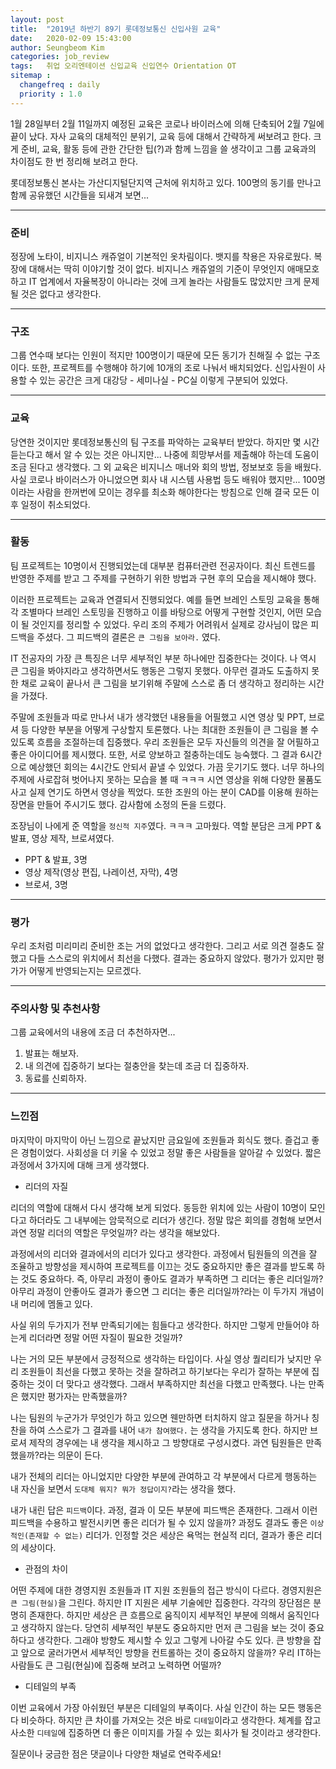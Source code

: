 ```yaml
---
layout: post
title:  "2019년 하반기 89기 롯데정보통신 신입사원 교육"
date:   2020-02-09 15:43:00
author: Seungbeom Kim
categories: job_review
tags:	취업 오리엔테이션 신입교육 신입연수 Orientation OT
sitemap :
  changefreq : daily
  priority : 1.0
---
```


1월 28일부터 2월 11일까지 예정된 교육은 코로나 바이러스에 의해 단축되어 2월 7일에 끝이 났다. 자사 교육의 대체적인 분위기, 교육 등에 대해서 간략하게 써보려고 한다. 크게 준비, 교육, 활동 등에 관한 간단한 팁(?)과 함께 느낌을 쓸 생각이고 그룹 교육과의 차이점도 한 번 정리해 보려고 한다.

롯데정보통신 본사는 가산디지털단지역 근처에 위치하고 있다. 100명의 동기를 만나고 함께 공유했던 시간들을 되새겨 보면...

----

### 준비

정장에 노타이, 비지니스 캐쥬얼이 기본적인 옷차림이다. 뱃지를 착용은 자유로웠다. 복장에 대해서는 딱히 이야기할 것이 없다. 비지니스 캐쥬얼의 기준이 무엇인지 애매모호 하고 IT 업계에서 자율복장이 아니라는 것에 크게 놀라는 사람들도 많았지만 크게 문제될 것은 없다고 생각한다.

----

### 구조

그룹 연수때 보다는 인원이 적지만 100명이기 때문에 모든 동기가 친해질 수 없는 구조이다. 또한, 프로젝트를 수행해야 하기에 10개의 조로 나눠서 배치되었다. 신입사원이 사용할 수 있는 공간은 크게 대강당 - 세미나실 - PC실 이렇게 구분되어 있었다.

----

### 교육

당연한 것이지만 롯데정보통신의 팀 구조를 파악하는 교육부터 받았다. 하지만 몇 시간 듣는다고 해서 알 수 있는 것은 아니지만... 나중에 희망부서를 제출해야 하는데 도움이 조금 된다고 생각했다.
그 외 교육은 비지니스 매너와 회의 방법, 정보보호 등을 배웠다. 사실 코로나 바이러스가 아니었으면 회사 내 시스템 사용법 등도 배워야 했지만... 100명이라는 사람을 한꺼번에 모이는 경우를 최소화 해야한다는 방침으로 인해 결국 모든 이후 일정이 취소되었다.

----

### 활동

팀 프로젝트는 10명이서 진행되었는데 대부분 컴퓨터관련 전공자이다. 최신 트렌드를 반영한 주제를 받고 그 주제를 구현하기 위한 방법과 구현 후의 모습을 제시해야 했다.

이러한 프로젝트는 교육과 연결되서 진행되었다. 예를 들면 브레인 스토밍 교육을 통해 각 조별마다 브레인 스토밍을 진행하고 이를 바탕으로 어떻게 구현할 것인지, 어떤 모습이 될 것인지를 정리할 수 있었다. 우리 조의 주제가 어려워서 실제로 강사님이 많은 피드백을 주셨다. 그 피드백의 결론은 `큰 그림을 보아라.` 였다.

IT 전공자의 가장 큰 특징은 너무 세부적인 부분 하나에만 집중한다는 것이다. 나 역시 큰 그림을 봐야지라고 생각하면서도 행동은 그렇지 못했다. 아무런 결과도 도출하지 못한 채로 교육이 끝나서 큰 그림을 보기위해 주말에 스스로 좀 더 생각하고 정리하는 시간을 가졌다.

주말에 조원들과 따로 만나서 내가 생각했던 내용들을 어필했고 시연 영상 및 PPT, 브로셔 등 다양한 부분을 어떻게 구상할지 토론했다. 나는 최대한 조원들이 큰 그림을 볼 수 있도록 흐름을 조절하는데 집중했다. 우리 조원들은 모두 자신들의 의견을 잘 어필하고 좋은 아이디어를 제시했다. 또한, 서로 양보하고 절충하는데도 능숙했다. 그 결과 6시간으로 예상했던 회의는 4시간도 안되서 끝낼 수 있었다. 가끔 웃기기도 했다. 너무 하나의 주제에 사로잡혀 벗어나지 못하는 모습을 볼 때 ㅋㅋㅋ
시연 영상을 위해 다양한 물품도 사고 실제 연기도 하면서 영상을 찍었다. 또한 조원의 아는 분이 CAD를 이용해 원하는 장면을 만들어 주시기도 했다. 감사함에 소정의 돈을 드렸다.

조장님이 나에게 준 역할을 `정신적 지주`였다. ㅋㅋㅋ 고마웠다.
역할 분담은 크게 PPT & 발표, 영상 제작, 브로셔였다.
- PPT &  발표, 3명
- 영상 제작(영상 편집, 나레이션, 자막), 4명
- 브로셔, 3명

----

### 평가

우리 조처럼 미리미리 준비한 조는 거의 없었다고 생각한다. 그리고 서로 의견 절충도 잘했고 다들 스스로의 위치에서 최선을 다했다. 결과는 중요하지 않았다. 평가가 있지만 평가가 어떻게 반영되는지는 모르겠다.

----

### 주의사항 및 추천사항

그룹 교육에서의 내용에 조금 더 추천하자면...

1. 발표는 해보자.
2. 내 의견에 집중하기 보다는 절충안을 찾는데 조금 더 집중하자.
3. 동료를 신뢰하자.

----

### 느낀점

마지막이 마지막이 아닌 느낌으로 끝났지만 금요일에 조원들과 회식도 했다. 즐겁고 좋은 경험이었다. 사회성을 더 키울 수 있었고 정말 좋은 사람들을 알아갈 수 있었다. 짧은 과정에서 3가지에 대해 크게 생각했다.

- 리더의 자질

리더의 역할에 대해서 다시 생각해 보게 되었다. 동등한 위치에 있는 사람이 10명이 모인다고 하더라도 그 내부에는 암묵적으로 리더가 생긴다. 정말 많은 회의를 경험해 보면서 과연 정말 리더의 역할은 무엇일까? 라는 생각을 해보았다.

과정에서의 리더와 결과에서의 리더가 있다고 생각한다. 과정에서 팀원들의 의견을 잘 조율하고 방향성을 제시하여 프로젝트를 이끄는 것도 중요하지만 좋은 결과를 받도록 하는 것도 중요하다. 즉, 아무리 과정이 좋아도 결과가 부족하면 그 리더는 좋은 리더일까? 아무리 과정이 안좋아도 결과가 좋으면 그 리더는 좋은 리더일까?라는 이 두가지 개념이 내 머리에 멤돌고 있다.

사실 위의 두가지가 전부 만족되기에는 힘들다고 생각한다. 하지만 그렇게 만들어야 하는게 리더라면 정말 어떤 자질이 필요한 것일까?

나는 거의 모든 부분에서 긍정적으로 생각하는 타입이다. 사실 영상 퀄리티가 낮지만 우리 조원들이 최선을 다했고 못하는 것을 잘하려고 하기보다는 우리가 잘하는 부분에 집중하는 것이 더 맞다고 생각했다. 그래서 부족하지만 최선을 다했고 만족했다. 나는 만족은 했지만 평가자는 만족했을까?

나는 팀원의 누군가가 무엇인가 하고 있으면 웬만하면 터치하지 않고 질문을 하거나 칭찬을 하여 스스로가 그 결과를 내어 `내가 참여했다.` 는 생각을 가지도록 한다. 하지만 브로셔 제작의 경우에는 내 생각을 제시하고 그 방향대로 구성시켰다. 과연 팀원들은 만족했을까?라는 의문이 든다.

내가 전체의 리더는 아니었지만 다양한 부분에 관여하고 각 부분에서 다르게 행동하는 내 자신을 보면서 `도대체 뭐지? 뭐가 정답이지?`라는 생각을 했다.

내가 내린 답은 `피드백`이다. 과정, 결과 이 모든 부분에 피드백은 존재한다. 그래서 이런 피드백을 수용하고 발전시키면 좋은 리더가 될 수 있지 않을까? 과정도 결과도 좋은 `이상적인(존재할 수 없는)` 리더가. 인정할 것은 세상은 욕먹는 현실적 리더, 결과가 좋은 리더의 세상이다.

- 관점의 차이

어떤 주제에 대한 경영지원 조원들과 IT 지원 조원들의 접근 방식이 다르다. 경영지원은 `큰 그림(현실)`을 그린다. 하지만 IT 지원은 세부 기술에만 집중한다. 각각의 장단점은 분명히 존재한다. 하지만 세상은 큰 흐름으로 움직이지 세부적인 부분에 의해서 움직인다고 생각하지 않는다. 당연히 세부적인 부분도 중요하지만 먼저 큰 그림을 보는 것이 중요하다고 생각한다. 그래야 방향도 제시할 수 있고 그렇게 나아갈 수도 있다. 큰 방향을 잡고 앞으로 굴러가면서 세부적인 방향을 컨트롤하는 것이 중요하지 않을까? 우리 IT하는 사람들도 큰 그림(현실)에 집중해 보려고 노력하면 어떨까?

- 디테일의 부족

이번 교육에서 가장 아쉬웠던 부분은 디테일의 부족이다. 사실 인간이 하는 모든 행동은 다 비슷하다. 하지만 큰 차이를 가져오는 것은 바로 `디테일`이라고 생각한다. 체계를 잡고 사소한 `디테일`에 집중하면 더 좋은 이미지를 가질 수 있는 회사가 될 것이라고 생각한다.

질문이나 궁금한 점은 댓글이나 다양한 채널로 연락주세요!
